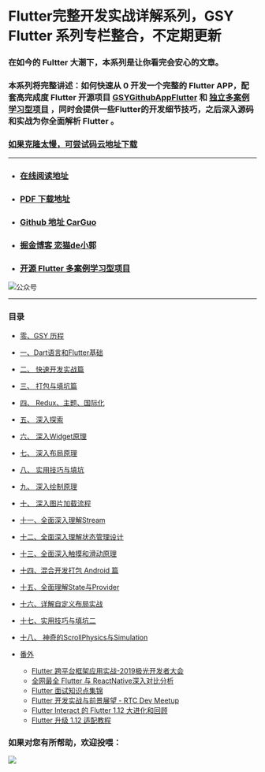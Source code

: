 # Flutter完整开发实战详解系列，GSY Flutter 系列专栏整合，不定期更新


### 在如今的 Fultter 大潮下，本系列是让你看完会安心的文章。

### 本系列将完整讲述：如何快速从 0 开发一个完整的 Flutter APP，配套高完成度  Flutter 开源项目 [GSYGithubAppFlutter](https://github.com/CarGuo/gsy_github_app_flutter) 和 [独立多案例学习型项目](https://github.com/CarGuo/gsy_flutter_demo) ，同时会提供一些Flutter的开发细节技巧，之后深入源码和实战为你全面解析 Flutter 。

### [如果克隆太慢，可尝试码云地址下载](https://gitee.com/CarGuo/GSYFlutterBook)

----

- ### [在线阅读地址](https://guoshuyu.cn/home/wx/)

- ### [PDF 下载地址](https://raw.githubusercontent.com/CarGuo/GSYFlutterBook/master/Flutter完整开发实战详解系列.pdf)

- ### [Github 地址 CarGuo](https://github.com/CarGuo)

- ### [掘金博客 恋猫de小郭](https://juejin.im/user/582aca2ba22b9d006b59ae68/posts)

- ### [开源 Flutter 多案例学习型项目](https://github.com/CarGuo/GSYFlutterDemo)


![公众号](http://img.cdn.guoshuyu.cn/WechatIMG3024.jpeg)

----

### 目录

* [零、GSY 历程](Flutter-0.md)

* [一、Dart语言和Flutter基础](Flutter-1.md)

* [二、 快速开发实战篇](Flutter-2.md)

* [三、 打包与填坑篇](Flutter-3.md)

* [四、 Redux、主题、国际化](Flutter-4.md)

* [五、 深入探索](Flutter-5.md)

* [六、 深入Widget原理](Flutter-6.md)

* [七、 深入布局原理](Flutter-7.md)

* [八、 实用技巧与填坑](Flutter-8.md)

* [九、 深入绘制原理](Flutter-9.md)

* [十、 深入图片加载流程](Flutter-10.md)

* [十一、全面深入理解Stream](Flutter-11.md)

* [十二、全面深入理解状态管理设计](Flutter-12.md)

* [十三、全面深入触摸和滑动原理](Flutter-13.md)

* [十四、混合开发打包 Android 篇](Flutter-14.md)

* [十五、全面理解State与Provider](Flutter-15.md)

* [十六、详解自定义布局实战](Flutter-16.md)

* [十七、实用技巧与填坑二](Flutter-17.md)

* [十八、 神奇的ScrollPhysics与Simulation](Flutter-18.md)

* [番外](FWREADME.md)
  
  * [Flutter 跨平台框架应用实战-2019极光开发者大会](Flutter-jg-meet.md)
  * [全网最全 Flutter 与 ReactNative深入对比分析](qwzqdb.md)
  * [Flutter 面试知识点集锦](Flutter-msjj.md)
  * [Flutter 开发实战与前景展望 - RTC Dev Meetup](Flutter-rtc-meetup.md)
  * [Flutter Interact 的 Flutter 1.12 大进化和回顾](Flutter-Interact-2019.md)
  * [Flutter 升级 1.12 适配教程](Flutter-update-1.12.md)
  
  



### 如果对您有所帮助，欢迎投喂：

![](http://img.cdn.guoshuyu.cn/thanks.jpg)
